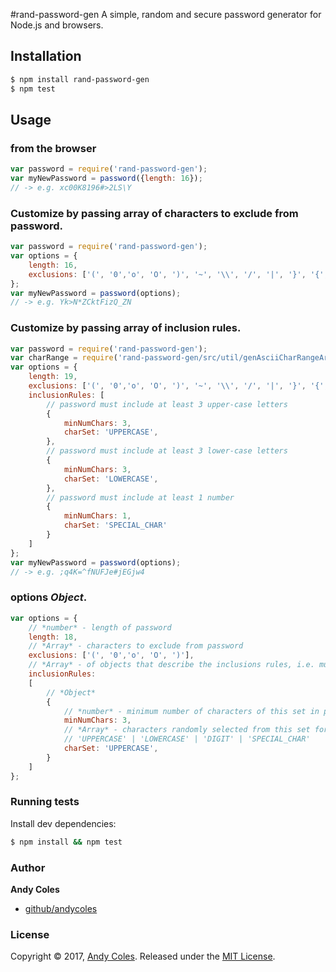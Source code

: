 #rand-password-gen
A simple, random and secure password generator for Node.js and browsers.

## Installation

```sh
$ npm install rand-password-gen
$ npm test
```

## Usage
### from the browser

```js
var password = require('rand-password-gen');
var myNewPassword = password({length: 16});
// -> e.g. xc00K8196#>2LS\Y
```

### Customize by passing array of characters to exclude from password.

```js
var password = require('rand-password-gen');
var options = {
    length: 16,
    exclusions: ['(', '0','o', 'O', ')', '~', '\\', '/', '|', '}', '{', '[', ']', 'l', '1']
};
var myNewPassword = password(options);
// -> e.g. Yk>N*ZCktFizQ_ZN
```

### Customize by passing array of inclusion rules.

```js
var password = require('rand-password-gen');
var charRange = require('rand-password-gen/src/util/genAsciiCharRangeArr');
var options = {
    length: 19,
    exclusions: ['(', '0','o', 'O', ')', '~', '\\', '/', '|', '}', '{', '[', ']', 'l', '1', '2', '3', 'a', 'b', 'C'],
    inclusionRules: [
        // password must include at least 3 upper-case letters
        {
            minNumChars: 3,
            charSet: 'UPPERCASE',
        },
        // password must include at least 3 lower-case letters
        {
            minNumChars: 3,
            charSet: 'LOWERCASE',
        },
        // password must include at least 1 number
        {
            minNumChars: 1,
            charSet: 'SPECIAL_CHAR'
        }
    ]
};
var myNewPassword = password(options);
// -> e.g. ;q4K=^fNUFJe#jEGjw4
```

### options *Object*.

```js
var options = {
    // *number* - length of password
    length: 18,
    // *Array* - characters to exclude from password
    exclusions: ['(', '0','o', 'O', ')'],
    // *Array* - of objects that describe the inclusions rules, i.e. must have 3 upper-case letters
    inclusionRules:
    [
        // *Object*
        {
            // *number* - minimum number of characters of this set in password
            minNumChars: 3,
            // *Array* - characters randomly selected from this set for rule
            // 'UPPERCASE' | 'LOWERCASE' | 'DIGIT' | 'SPECIAL_CHAR'
            charSet: 'UPPERCASE',
        }
    ]
};
```

### Running tests

Install dev dependencies:

```sh
$ npm install && npm test
```

### Author

**Andy Coles**

* [github/andycoles](https://github.com/andycoles)

### License

Copyright © 2017, [Andy Coles](https://github.com/andycoles).
Released under the [MIT License](LICENSE).

